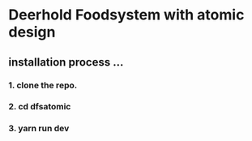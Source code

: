 # Deerhold Foodsystem with atomic design


## installation process ...
### 1. clone the repo.
### 2. cd dfsatomic
### 3. yarn run dev
